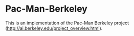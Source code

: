 # Pac-Man-Berkeley
This is an implementation of the Pac-Man Berkeley project (http://ai.berkeley.edu/project_overview.html).
